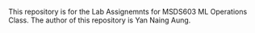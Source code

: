 This repository is for the Lab Assignemnts for MSDS603 ML Operations Class. The author of this repository is Yan Naing Aung.
